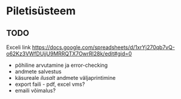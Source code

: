 Piletisüsteem
=============



TODO
----

Exceli link
https://docs.google.com/spreadsheets/d/1xrYj270qb7vQ-o62Kz3VWfDUjjU9MRRQTX7OwrRl28k/edit#gid=0

* põhiline arvutamine ja error-checking
* andmete salvestus
* käsureale *ilusalt* andmete väljaprintimine
* export faili - pdf, excel vms?
* emaili võimalus?